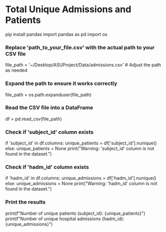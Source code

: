 # Total Unique Admissions and Patients

pip install pandas
import pandas as pd
import os

### Replace 'path_to_your_file.csv' with the actual path to your CSV file
file_path = '~/Desktop/ASUProject/Data/admissions.csv'  # Adjust the path as needed

### Expand the path to ensure it works correctly
file_path = os.path.expanduser(file_path)

### Read the CSV file into a DataFrame
df = pd.read_csv(file_path)

### Check if 'subject_id' column exists
if 'subject_id' in df.columns:
    unique_patients = df['subject_id'].nunique()
else:
    unique_patients = None
    print("Warning: 'subject_id' column is not found in the dataset.")

### Check if 'hadm_id' column exists
if 'hadm_id' in df.columns:
    unique_admissions = df['hadm_id'].nunique()
else:
    unique_admissions = None
    print("Warning: 'hadm_id' column is not found in the dataset.")

### Print the results
print(f"Number of unique patients (subject_id): {unique_patients}")
print(f"Number of unique hospital admissions (hadm_id): {unique_admissions}")
